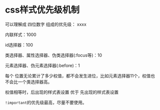 # css样式优先级机制

可以理解成 四位数字 组成的优先级： xxxx

内联样式：1000

id选择器：100

类选择器、属性选择器、伪类选择器(:focus等)：10

元素选择器、伪元素选择器(:before)：1

每个 位置无论累计了多少权值，都不会发生进位，比如元素选择器11个，权值也不会比一个类选择器高。

权值相等时，后出现的样式表设置 优于 先出现的样式表设置

`!important`的优先级最高，尽量不要使用。



